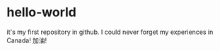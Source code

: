 # hello-world
it's my first repository in github.
I could never forget my experiences in Canada!
加油!
